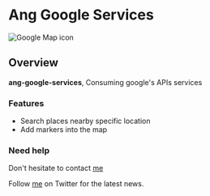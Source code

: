 # Ang Google Services

![Google Map icon]()

## Overview

**ang-google-services**, Consuming google's APIs services


### Features

* Search places nearby specific location
* Add markers into the map


### Need help

Don't hesitate to contact [me](mailto:khaled.z.nobani@gmail.com)

Follow [me](https://twitter.com/khalednobani) on Twitter for the latest news.

